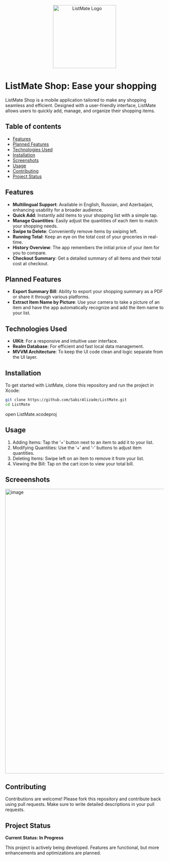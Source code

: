 
<p align="center">
  <img src="https://github.com/user-attachments/assets/e8ad6485-ff01-492e-9702-7853db3eef57" alt="ListMate Logo" width="200"/>
</p>

# ListMate Shop: Ease your shopping

ListMate Shop is a mobile application tailored to make any shopping seamless and efficient. Designed with a user-friendly interface, ListMate allows users to quickly add, manage, and organize their shopping items.

## Table of contents
* [Features](#features)
* [Planned Features](#planned-features)
* [Technologies Used](#technologies-used)
* [Installation](#installation)
* [Screenshots](#screenshots)
* [Usage](#usage)
* [Contributing](#contributing)
* [Project Status](#project-status)

## Features

- **Multilingual Support**: Available in English, Russian, and Azerbaijani, enhancing usability for a broader audience.
- **Quick Add**: Instantly add items to your shopping list with a simple tap.
- **Manage Quantities**: Easily adjust the quantities of each item to match your shopping needs.
- **Swipe to Delete**: Conveniently remove items by swiping left.
- **Running Total**: Keep an eye on the total cost of your groceries in real-time.
- **History Overview**: The app remembers the initial price of your item for you to compare.
- **Checkout Summary**: Get a detailed summary of all items and their total cost at checkout.

## Planned Features

- **Export Summary Bill**: Ability to export your shopping summary as a PDF or share it through various platforms.
- **Extract Item Name by Picture**: Use your camera to take a picture of an item and have the app automatically recognize and add the item name to your list.

## Technologies Used

- **UIKit**: For a responsive and intuitive user interface.
- **Realm Database**: For efficient and fast local data management.
- **MVVM Architecture**: To keep the UI code clean and logic separate from the UI layer.

## Installation

To get started with ListMate, clone this repository and run the project in Xcode:

```bash
git clone https://github.com/SabirAlizade/ListMate.git
cd ListMate
```
open ListMate.xcodeproj

## Usage

1.	Adding Items: Tap the ‘+’ button next to an item to add it to your list.
2.	Modifying Quantities: Use the ‘+’ and ‘-’ buttons to adjust item quantities.
3.	Deleting Items: Swipe left on an item to remove it from your list.
4.	Viewing the Bill: Tap on the cart icon to view your total bill.

## Screeenshots

<img width="901" alt="image" src="https://github.com/user-attachments/assets/05a2a425-d9b6-42c4-9c69-3551757ac275">

## Contributing

Contributions are welcome! Please fork this repository and contribute back using pull requests. Make sure to write detailed descriptions in your pull requests.

## Project Status

**Current Status: In Progress**

This project is actively being developed. Features are functional, but more enhancements and optimizations are planned.

